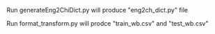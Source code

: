 Run generateEng2ChiDict.py will produce "eng2ch_dict.py" file

Run format_transform.py will prodce "train_wb.csv" and "test_wb.csv"